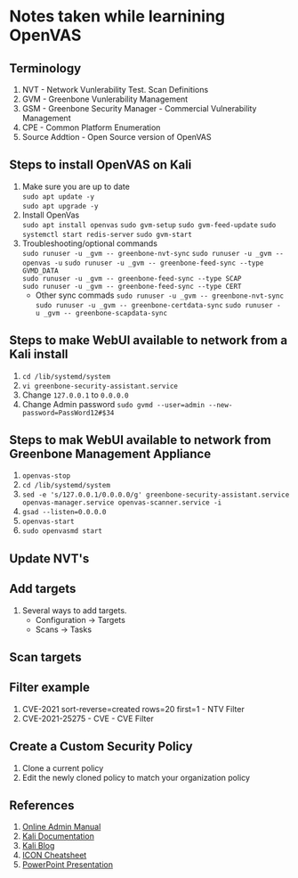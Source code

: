 # Notes taken while learnining OpenVAS

## Terminology

1. NVT - Network Vunlerability Test. Scan Definitions
2. GVM - Greenbone Vunlerability Management
3. GSM - Greenbone Security Manager - Commercial Vulnerability Management
4. CPE - Common Platform Enumeration
5. Source Addtion - Open Source version of OpenVAS

## Steps to install OpenVAS on Kali

1. Make sure you are up to date  
    `sudo apt update -y`  
    `sudo apt upgrade -y`  
2. Install OpenVas  
    `sudo apt install openvas`
    `sudo gvm-setup`
    `sudo gvm-feed-update`
    `sudo systemctl start redis-server`
    `sudo gvm-start`
3. Troubleshooting/optional commands  
    `sudo runuser -u _gvm -- greenbone-nvt-sync`
    `sudo runuser -u _gvm -- openvas -u`
    `sudo runuser -u _gvm -- greenbone-feed-sync --type GVMD_DATA`  
    `sudo runuser -u _gvm -- greenbone-feed-sync --type SCAP`  
    `sudo runuser -u _gvm -- greenbone-feed-sync --type CERT`  
    * Other sync commads
        `sudo runuser -u _gvm -- greenbone-nvt-sync`  
        `sudo runuser -u _gvm -- greenbone-certdata-sync`
        `sudo runuser -u _gvm -- greenbone-scapdata-sync`

## Steps to make WebUI available to network from a Kali install

1. `cd /lib/systemd/system`  
2. `vi greenbone-security-assistant.service`  
3. Change `127.0.0.1` to `0.0.0.0`
4. Change Admin password `sudo gvmd --user=admin --new-password=PassWord12#$34`

## Steps to mak WebUI available to network from Greenbone Management Appliance

1. `openvas-stop`
2. `cd /lib/systemd/system`
3. `sed -e 's/127.0.0.1/0.0.0.0/g' greenbone-security-assistant.service openvas-manager.service openvas-scanner.service -i`
4. `gsad --listen=0.0.0.0`
5. `openvas-start`
6. `sudo openvasmd start`

## Update NVT's

## Add targets  

1. Several ways to add targets.
    * Configuration -> Targets
    * Scans -> Tasks

## Scan targets

## Filter example

1. CVE-2021 sort-reverse=created rows=20 first=1 - NTV Filter
2. CVE-2021-25275 - CVE - CVE Filter

## Create a Custom Security Policy

1. Clone a current policy
2. Edit the newly cloned policy to match your organization policy

## References

1. [Online Admin Manual](https://docs.greenbone.net/GSM-Manual/gos-6/en/introduction.html)
2. [Kali Documentation](https://tools.kali.org/vulnerability-analysis/openvas)  
3. [Kali Blog](https://www.kali.org/blog/configuring-and-tuning-openvas-in-kali-linux/)
4. [ICON Cheatsheet](./Icons-Job-Aid.pdf)
5. [PowerPoint Presentation](https://1drv.ms/p/s!AuVRl2Nl_6Ovn09qm9buUogKTbTH?e=1sBAPb)